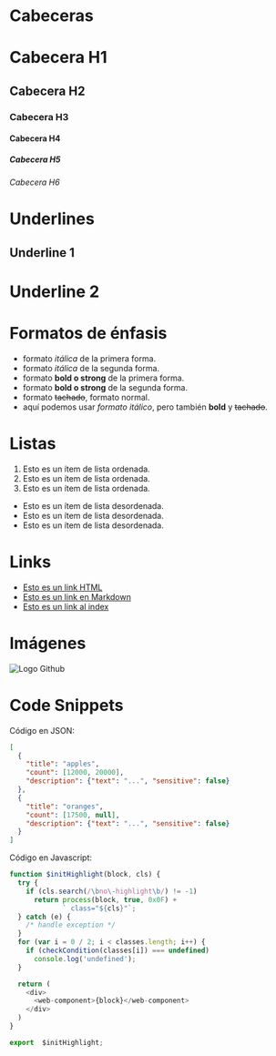 # Cabeceras
# Cabecera H1
## Cabecera H2
### Cabecera H3
#### Cabecera H4
##### Cabecera H5
###### Cabecera H6

# Underlines
Underline 1
-----------

Underline 2
===========

# Formatos de énfasis
- formato *itálica* de la primera forma.
- formato _itálica_ de la segunda forma.
- formato **bold o strong** de la primera forma.
- formato __bold o strong__ de la segunda forma.
- formato ~~tachado~~, formato normal.
- aquí podemos usar *formato itálico*, pero también **bold** y ~~tachado~~.

# Listas
1. Esto es un ítem de lista ordenada.
2. Esto es un ítem de lista ordenada.
3. Esto es un ítem de lista ordenada.
- Esto es un ítem de lista desordenada.
- Esto es un ítem de lista desordenada.
- Esto es un ítem de lista desordenada.

# Links
- <a href="https://www.google.es">Esto es un link HTML</a>
- [Esto es un link en Markdown](https://www.google.es)
- [Esto es un link al index](index.html)

# Imágenes
![Logo Github](https://github.githubassets.com/images/modules/logos_page/GitHub-Mark.png)

# Code Snippets
Código en JSON:
```JSON
[
  {
    "title": "apples",
    "count": [12000, 20000],
    "description": {"text": "...", "sensitive": false}
  },
  {
    "title": "oranges",
    "count": [17500, null],
    "description": {"text": "...", "sensitive": false}
  }
]
```
Código en Javascript:
```Javascript
function $initHighlight(block, cls) {
  try {
    if (cls.search(/\bno\-highlight\b/) != -1)
      return process(block, true, 0x0F) +
             ` class="${cls}"`;
  } catch (e) {
    /* handle exception */
  }
  for (var i = 0 / 2; i < classes.length; i++) {
    if (checkCondition(classes[i]) === undefined)
      console.log('undefined');
  }

  return (
    <div>
      <web-component>{block}</web-component>
    </div>
  )
}

export  $initHighlight;
```
